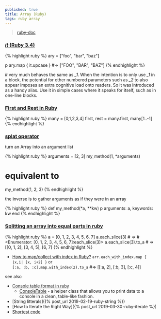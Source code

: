 ```yaml
---
published: true
title: Array (Ruby)
tags: ruby array
---
```

> [ruby-doc](https://ruby-doc.org/core-3.0.1/Array.html)

### [_it_ (Ruby 3.4)](https://www.ruby-lang.org/en/news/2024/12/25/ruby-3-4-0-released/)
{% highlight ruby %}
ary = ["foo", "bar", "baz"]

p ary.map { it.upcase } #=> ["FOO", "BAR", "BAZ"]
{% endhighlight %}

_it_ very much behaves the same as _\_1_. When the intention is to only use _\_1_ in a block, the potential for other numbered parameters such as _\_2_ to also appear imposes an extra cognitive load onto readers. So it was introduced as a handy alias. Use it in simple cases where it speaks for itself, such as in one-line blocks.


### [First and Rest in Ruby](https://avdi.codes/first-and-rest-in-ruby/)
{% highlight ruby %}
many = [0,1,2,3,4]
first, rest = many.first, many[1..-1]
{% endhighlight %}

### [splat operator](https://ruby-doc.org/core-2.0.0/doc/syntax/calling_methods_rdoc.html#label-Array+to+Arguments+Conversion)

turn an Array into an argument list

{% highlight ruby %}
arguments = [2, 3]
my_method(1, *arguments)
# equivalent to 
my_method(1, 2, 3)
{% endhighlight %}

the inverse is to gather arguments as if they were in an array

{% highlight ruby %}
def my_method(*a, **kw)
  p arguments: a, keywords: kw
end
{% endhighlight %}

### [Splitting an array into equal parts in ruby](https://exceptionshub.com/splitting-an-array-into-equal-parts-in-ruby.html)

{% highlight ruby %}
a = [0, 1, 2, 3, 4, 5, 6, 7]
a.each_slice(3) # => #<Enumerator: [0, 1, 2, 3, 4, 5, 6, 7]:each_slice(3)>
a.each_slice(3).to_a # => [[0, 1, 2], [3, 4, 5], [6, 7]
{% endhighlight %}

- [How to map/collect with index in Ruby?](https://stackoverflow.com/questions/4697557/how-to-map-collect-with-index-in-ruby) 
`arr.each_with_index.map { |x,i| [x, i+2] }`
or  
`[:a, :b, :c].map.with_index(2).to_a` #=> [[:a, 2], [:b, 3], [:c, 4]]

see also
- [Console table format in ruby](https://stackoverflow.com/questions/36156305/console-table-format-in-ruby)
	- [ConsoleTable](https://github.com/rodhilton/console_table?tab=readme-ov-file#consoletable--) - a helper class that allows you to print data to a console in a clean, table-like fashion.
- [String litterals]({% post_url 2019-02-19-ruby-string %})
- [How to Iterate the Right Way]({% post_url 2019-03-30-ruby-iterate %})
- [Shortest code](2019-05-29-short-code-ruby)
